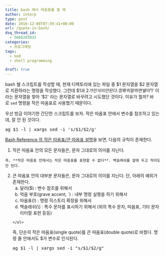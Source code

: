 ```yaml
---
title: bash 에서 따옴표를 쓸 때
author: interp
type: post
date: 2016-12-08T07:59:41+00:00
url: /quote-in-bash/
dsq_thread_id:
  - 5666203032
categories:
  - 프로그래밍
tags:
  - sed
  - shell programming

draft: true
---
```

bash 쉘 스크립트를 작성할 때, 현재 디렉토리에 있는 파일 중 $1 문자열을 $2 문자열로 치환하라는 명령을 작성했다. 그런데 $1과 $2가 인식이 안 된다. 정확히 말하면 쉘이 '$1' 이라는 문자열을 찾아 '$2' 라는 문자열로 바꾸려고 시도했단 것이다. 이유가 뭘까? 바로 `sed` 명령을 작은 따옴표로 사용했기 때문이다.

우선 방금 이야기한 간단한 스크립트를 보자. 작은 따옴표 안에서 변수를 참조하고 있는데, 잘 안 된 것이다.

<pre class="brush: bash; title: ; notranslate" title="">ag $1 -l | xargs sed -i 's/$1/$2/g' 
</pre>

[Bash Reference 의 작은 따옴표/큰 따옴표 설명][1]을 보면, 다음의 규칙이 존재한다.

  1. 작은 따옴표 안의 모든 문자들은, 문자 그대로의 의미를 지닌다.
  
    즉, **작은 따옴표 안에서는 작은 따옴표를 표현할 수 없다**. 백슬래쉬를 앞에 두고 적어도 안 된다.
  2. 큰 따옴표 안의 대부분 문자들은, 문자 그대로의 의미를 지닌다. 단, 아래의 예외가 존재한다. <ol style="list-style-type: lower-alpha;">
      <li>
        달러($) : 변수 참조를 위해서
      </li>
      <li>
        억음 부호(grave accent, `) : 내부 명령 실행을 하기 위해서
      </li>
      <li>
        따옴표(!) : 명령 히스토리 확장을 위해서
      </li>
      <li>
        백슬래쉬(\) : 특수 문자를 표시하기 위해서 (위의 특수 문자, 따옴표, 기타 문자 리터럴 표현 등등)
      </li>
    </ol>

즉, 단순히 작은 따옴표(single quote)를 큰 따옴표(double quote)로 바꿨다. 명령 줄 안에서도 $가 변수로 인식된다.

<pre class="brush: bash; title: ; notranslate" title="">ag $1 -l | xargs sed -i "s/$1/$2/g"
</pre>

 [1]: http://www.gnu.org/software/bash/manual/bashref.html#Single-Quotes
